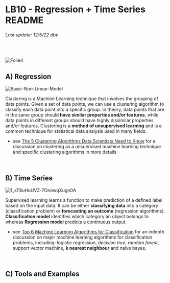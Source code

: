 # LB10 - Regression + Time Series README
###### Last update: 12/5/22 dbe
</br>

![Folie4](https://user-images.githubusercontent.com/52699611/168085602-800c1f8a-1771-4bf1-a588-448af5cee539.PNG)


## A) Regression

![Basic-Non-Linear-Model](https://user-images.githubusercontent.com/52699611/168087475-9a8e1ad8-0e86-457d-86f1-6d7fa7abbb6b.jpg)


Clustering is a Machine Learning technique that involves the grouping of data points. Given a set of data points, we can use a clustering algorithm to classify each data point into a specific group. In theory, data points that are in the same group should **have similar properties and/or features**, while data points in different groups should have highly dissimilar properties and/or features. Clustering is a **method of unsupervised learning** and is a common technique for statistical data analysis used in many fields.

* see [The 5 Clustering Algorithms Data Scientists Need to Know](https://towardsdatascience.com/the-5-clustering-algorithms-data-scientists-need-to-know-a36d136ef68) for a discussion on clustering as a unsuervised machine learning technique and specific clustering algorithms in more details
</br>


## B) Time Series

![1_sT8uHuUVZ-7OnowqXugn0A](https://user-images.githubusercontent.com/52699611/168086108-6b1e8fb9-77e6-4832-acfc-49d99a575356.png)


Supervised learning learns a function to make prediction of a defined label based on the input data. It can be either **classifying data** into a category (classification problem) or **forecasting an outcome** (regression algorithms). **Classification model** identifies which category an object belongs to whereas **Regression model** predicts a continuous output.

* see [Top 6 Machine Learning Algorithms for Classification](https://towardsdatascience.com/top-machine-learning-algorithms-for-classification-2197870ff501) for an indepth discussion on major machine learning algorithms for classification problems, including: logistic regression, *decision tree*, *random forest*, support vector machine, **k nearest neighbour** and naive bayes. 
</br>



## C) Tools and Examples

